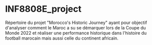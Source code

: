 # INF8808E_project

Répertoire du projet "Morocco's Historic Journey" ayant pour objectif d'analyser comment le Maroc a su se démarquer lors de la Coupe du Monde 2022 et réaliser une performance historique dans l'histoire du football marocain mais aussi celle du continent africain. 
